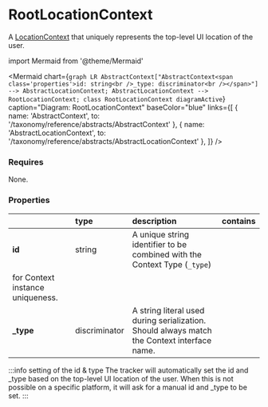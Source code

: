 # RootLocationContext

A [LocationContext](/taxonomy/reference/location-contexts/overview.md) that uniquely represents the top-level UI location of the user.

import Mermaid from '@theme/Mermaid'

<Mermaid chart={`
    graph LR
      AbstractContext["AbstractContext<span class='properties'>id: string<br />_type: discriminator<br /></span>"] --> AbstractLocationContext;
      AbstractLocationContext --> RootLocationContext;
    class RootLocationContext diagramActive
  `}
  caption="Diagram: RootLocationContext"
  baseColor="blue"
  links={[
    { name: 'AbstractContext', to: '/taxonomy/reference/abstracts/AbstractContext' },
    { name: 'AbstractLocationContext', to: '/taxonomy/reference/abstracts/AbstractLocationContext' },
  ]}
/>

### Requires

None.

### Properties

|           | type          | description                                                                                                 | contains |
|:----------|:--------------|:------------------------------------------------------------------------------------------------------------|:---------|
| **id**    | string        | A unique string identifier to be combined with the Context Type (`_type`) 
for Context instance uniqueness. |          |
| **_type** | discriminator | A string literal used during serialization. Should always match the Context interface name.                 |          |

:::info setting of the id & type
The tracker will automatically set the id and _type based on the top-level UI location of the user. When this is not possible on a specific platform, it will ask for a manual id and _type to be set.
:::
